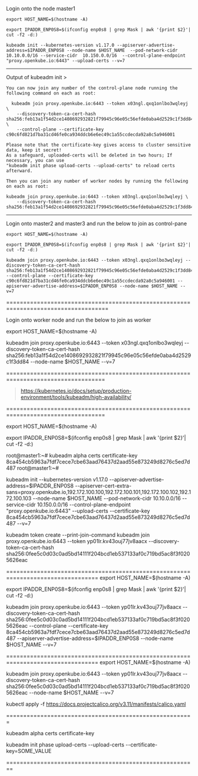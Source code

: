 Login onto the node master1 

```
export HOST_NAME=$(hostname -A)

export IPADDR_ENP0S8=$(ifconfig enp0s8 | grep Mask | awk '{print $2}'| cut -f2 -d:)

kubeadm init --kubernetes-version v1.17.0 --apiserver-advertise-address=$IPADDR_ENP0S8 --node-name $HOST_NAME  --pod-network-cidr 10.10.0.0/16 --service-cidr  10.150.0.0/16  --control-plane-endpoint "proxy.openkube.io:6443" --upload-certs --v=7

```
-------------------------------------------------

Output of kubeadm init >

```
You can now join any number of the control-plane node running the following command on each as root:

  kubeadm join proxy.openkube.io:6443 --token x03ngl.qxq1onlbo3wqleyj \
    --discovery-token-ca-cert-hash sha256:feb13a1f54d2ce1408692932821f79945c96e05c56efde0aba4d2529c1f3dd84 \
    --control-plane --certificate-key c90c6fd821d7ba31cd46fe0ca934ddcb6e6ec49c1a55ccdecda92a8c5a946001

Please note that the certificate-key gives access to cluster sensitive data, keep it secret!
As a safeguard, uploaded-certs will be deleted in two hours; If necessary, you can use
"kubeadm init phase upload-certs --upload-certs" to reload certs afterward.

Then you can join any number of worker nodes by running the following on each as root:

kubeadm join proxy.openkube.io:6443 --token x03ngl.qxq1onlbo3wqleyj \
    --discovery-token-ca-cert-hash sha256:feb13a1f54d2ce1408692932821f79945c96e05c56efde0aba4d2529c1f3dd84
```
---------------------------------------------------------------------------------

Login onto master2 and master3 and run the below to join as control-pane

```
export HOST_NAME=$(hostname -A)

export IPADDR_ENP0S8=$(ifconfig enp0s8 | grep Mask | awk '{print $2}'| cut -f2 -d:)

kubeadm join proxy.openkube.io:6443 --token x03ngl.qxq1onlbo3wqleyj --discovery-token-ca-cert-hash sha256:feb13a1f54d2ce1408692932821f79945c96e05c56efde0aba4d2529c1f3dd84 --control-plane --certificate-key c90c6fd821d7ba31cd46fe0ca934ddcb6e6ec49c1a55ccdecda92a8c5a946001 --apiserver-advertise-address=$IPADDR_ENP0S8 --node-name $HOST_NAME --v=7
```
====================================================================================

Login onto worker node and run the below to join as worker

export HOST_NAME=$(hostname -A)

kubeadm join proxy.openkube.io:6443 --token x03ngl.qxq1onlbo3wqleyj --discovery-token-ca-cert-hash sha256:feb13a1f54d2ce1408692932821f79945c96e05c56efde0aba4d2529c1f3dd84  --node-name $HOST_NAME --v=7


===================================================================================

> https://kubernetes.io/docs/setup/production-environment/tools/kubeadm/high-availability/

===================================================================================


export HOST_NAME=$(hostname -A)

export IPADDR_ENP0S8=$(ifconfig enp0s8 | grep Mask | awk '{print $2}'| cut -f2 -d:)

root@master1:~# kubeadm alpha certs certificate-key
8ca454cb5963a7fdf7cece7cbe63aad76437d2aad55e873249d8276c5ed7d487
root@master1:~#  


kubeadm init --kubernetes-version v1.17.0 --apiserver-advertise-address=$IPADDR_ENP0S8 --apiserver-cert-extra-sans=proxy.openkube.io,192.172.100.100,192.172.100.101,192.172.100.102,192.172.100.103  --node-name $HOST_NAME  --pod-network-cidr 10.10.0.0/16 --service-cidr  10.150.0.0/16  --control-plane-endpoint "proxy.openkube.io:6443" --upload-certs --certificate-key 8ca454cb5963a7fdf7cece7cbe63aad76437d2aad55e873249d8276c5ed7d487 --v=7


kubeadm token create --print-join-command
kubeadm join proxy.openkube.io:6443 --token yp01lr.kv43ouj77jv8aacx  --discovery-token-ca-cert-hash sha256:0fee5c0d03c0ad5bd14111f204bcd1eb537133af0c719bd5ac8f3f0205626eac 

=================================================================================
export HOST_NAME=$(hostname -A)

export IPADDR_ENP0S8=$(ifconfig enp0s8 | grep Mask | awk '{print $2}'| cut -f2 -d:)

kubeadm join proxy.openkube.io:6443 --token yp01lr.kv43ouj77jv8aacx --discovery-token-ca-cert-hash sha256:0fee5c0d03c0ad5bd14111f204bcd1eb537133af0c719bd5ac8f3f0205626eac  --control-plane --certificate-key 8ca454cb5963a7fdf7cece7cbe63aad76437d2aad55e873249d8276c5ed7d487 --apiserver-advertise-address=$IPADDR_ENP0S8   --node-name $HOST_NAME --v=7

=================================================================================
export HOST_NAME=$(hostname -A)

kubeadm join proxy.openkube.io:6443 --token yp01lr.kv43ouj77jv8aacx --discovery-token-ca-cert-hash sha256:0fee5c0d03c0ad5bd14111f204bcd1eb537133af0c719bd5ac8f3f0205626eac --node-name $HOST_NAME --v=7

kubectl apply -f https://docs.projectcalico.org/v3.11/manifests/calico.yaml

=======================================================

kubeadm alpha certs certificate-key

kubeadm init phase upload-certs --upload-certs --certificate-key=SOME_VALUE


========================================================

     